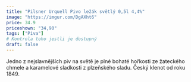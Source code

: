 ```yaml
---
title: "Pilsner Urquell Pivo ležák světlý 0,5l 4,4%"
image: "https://imgur.com/DgAXht6"
price: 34.9
priceshown: "34,90"
tags: ["Piva"]
# Kontrola toho jestli je dostupný
draft: false
---
```


Jedno z nejslavnějších piv na světě je plné bohaté hořkosti ze žateckého chmele a karamelové sladkosti z plzeňského sladu. Český klenot od roku 1849.
